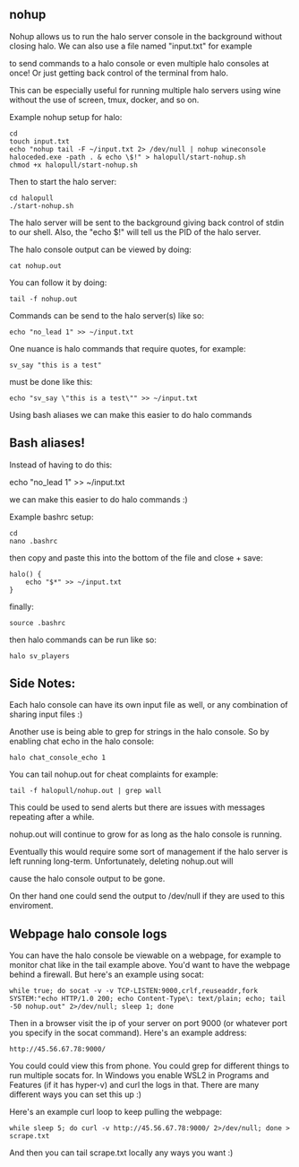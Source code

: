 ## nohup

Nohup allows us to run the halo server console in the background without closing halo. We can also use a file named "input.txt" for example


to send commands to a halo console or even multiple halo consoles at once! Or just getting back control of the terminal from halo.


This can be especially useful for running multiple halo servers using wine without the use of screen, tmux, docker, and so on.



Example nohup setup for halo:


    cd
    touch input.txt
    echo "nohup tail -F ~/input.txt 2> /dev/null | nohup wineconsole haloceded.exe -path . & echo \$!" > halopull/start-nohup.sh
    chmod +x halopull/start-nohup.sh


Then to start the halo server:

    cd halopull
    ./start-nohup.sh


The halo server will be sent to the background giving back control of stdin to our shell. Also, the "echo $!" will tell us the PID of the halo server. 


The halo console output can be viewed by doing:

    cat nohup.out


You can follow it by doing:


    tail -f nohup.out


Commands can be send to the halo server(s) like so:


    echo "no_lead 1" >> ~/input.txt


One nuance is halo commands that require quotes, for example:


    sv_say "this is a test"


must be done like this:


    echo "sv_say \"this is a test\"" >> ~/input.txt


Using bash aliases we can make this easier to do halo commands



## Bash aliases!


Instead of having to do this:


echo "no_lead 1" >> ~/input.txt


we can make this easier to do halo commands :)


Example bashrc setup:


    cd
    nano .bashrc

then copy and paste this into the bottom of the file and close + save:


    halo() {
        echo "$*" >> ~/input.txt
    }


finally:

    source .bashrc


then halo commands can be run like so:


    halo sv_players


## Side Notes:

Each halo console can have its own input file as well, or any combination of sharing input files :)


Another use is being able to grep for strings in the halo console. So by enabling chat echo in the halo console:


    halo chat_console_echo 1


You can tail nohup.out for cheat complaints for example:


    tail -f halopull/nohup.out | grep wall



This could be used to send alerts but there are issues with messages repeating after a while. 


nohup.out will continue to grow for as long as the halo console is running. 


Eventually this would require some sort of management if the halo server is left running long-term. Unfortunately, deleting nohup.out will


cause the halo console output to be gone. 


On ther hand one could send the output to /dev/null if they are used to this enviroment. 



## Webpage halo console logs

You can have the halo console be viewable on a webpage, for example to monitor chat like in the tail example above. You'd want to have the webpage behind a firewall. But here's an example using socat:


    while true; do socat -v -v TCP-LISTEN:9000,crlf,reuseaddr,fork SYSTEM:"echo HTTP/1.0 200; echo Content-Type\: text/plain; echo; tail -50 nohup.out" 2>/dev/null; sleep 1; done


Then in a browser visit the ip of your server on port 9000 (or whatever port you specify in the socat command). Here's an example address:


    http://45.56.67.78:9000/


You could could view this from phone. You could grep for different things to run multiple socats for. In Windows you enable WSL2 in Programs and Features (if it has hyper-v) and curl the logs in that. There are many different ways you can set this up :)

Here's an example curl loop to keep pulling the webpage:

    while sleep 5; do curl -v http://45.56.67.78:9000/ 2>/dev/null; done > scrape.txt


And then you can tail scrape.txt locally any ways you want :)
